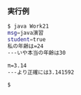 ### 実行例

```sh
$ java Work21
msg=java演習
student=true
私の年齢は=24
---いや本当の年齢は30

π=3.14
---より正確には3.141592

$
```

